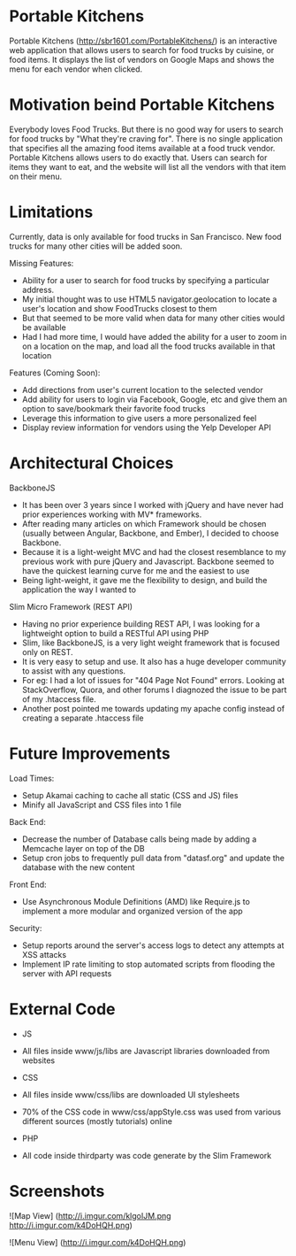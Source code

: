 # Portable Kitchens
Portable Kitchens (http://sbr1601.com/PortableKitchens/) is an interactive web application that allows users to search for food trucks by cuisine, or food items.
It displays the list of vendors on Google Maps and shows the menu for each vendor when clicked.

# Motivation beind Portable Kitchens
Everybody loves Food Trucks. But there is no good way for users to search for food trucks by "What they're craving for". There is no single application that specifies all the amazing food items available at a food truck vendor.
Portable Kitchens allows users to do exactly that. Users can search for items they want to eat, and the website will list all the vendors with that item on their menu.

# Limitations
Currently, data is only available for food trucks in San Francisco. New food trucks for many other cities will be added soon.

Missing Features:
 - Ability for a user to search for food trucks by specifying a particular address.
  - My initial thought was to use HTML5 navigator.geolocation to locate a user's location and show FoodTrucks closest to them
  - But that seemed to be more valid when data for many other cities would be available
  - Had I had more time, I would have added the ability for a user to zoom in on a location on the map, and load all the food trucks available in that location

Features (Coming Soon):
 - Add directions from user's current location to the selected vendor
 - Add ability for users to login via Facebook, Google, etc and give them an option to save/bookmark their favorite food trucks
  - Leverage this information to give users a more personalized feel
 - Display review information for vendors using the Yelp Developer API

# Architectural Choices
BackboneJS
 - It has been over 3 years since I worked with jQuery and have never had prior experiences working with MV* frameworks.
 - After reading many articles on which Framework should be chosen (usually between Angular, Backbone, and Ember), I decided to choose Backbone.
  - Because it is a light-weight MVC and had the closest resemblance to my previous work with pure jQuery and Javascript. Backbone seemed to have the quickest learning curve for me and the easiest to use
  - Being light-weight, it gave me the flexibility to design, and build the application the way I wanted to

Slim Micro Framework (REST API)
 - Having no prior experience building REST API, I was looking for a lightweight option to build a RESTful API using PHP
 - Slim, like BackboneJS, is a very light weight framework that is focused only on REST. 
 - It is very easy to setup and use. It also has a huge developer community to assist with any questions.
  - For eg: I had a lot of issues for "404 Page Not Found" errors. Looking at StackOverflow, Quora, and other forums I diagnozed the issue to be part of my .htaccess file.
  - Another post pointed me towards updating my apache config instead of creating a separate .htaccess file 

# Future Improvements
Load Times:
 - Setup Akamai caching to cache all static (CSS and JS) files
 - Minify all JavaScript and CSS files into 1 file

Back End:
 - Decrease the number of Database calls being made by adding a Memcache layer on top of the DB
 - Setup cron jobs to frequently pull data from "datasf.org" and update the database with the new content

Front End:
 - Use Asynchronous Module Definitions (AMD) like Require.js to implement a more modular and organized version of the app

Security:
 - Setup reports around the server's access logs to detect any attempts at XSS attacks
 - Implement IP rate limiting to stop automated scripts from flooding the server with API requests

# External Code
 - JS
  - All files inside www/js/libs are Javascript libraries downloaded from websites

 - CSS
  - All files inside www/css/libs are downloaded UI stylesheets
  - 70% of the CSS code in www/css/appStyle.css was used from various different sources (mostly tutorials) online

 - PHP
  - All code inside thirdparty was code generate by the Slim Framework

# Screenshots

![Map View] (http://i.imgur.com/klgoIJM.png http://i.imgur.com/k4DoHQH.png)

![Menu View] (http://i.imgur.com/k4DoHQH.png)

